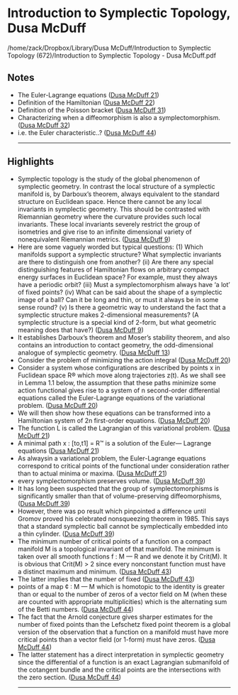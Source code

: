 # Introduction to Symplectic Topology, Dusa McDuff

/home/zack/Dropbox/Library/Dusa McDuff/Introduction to Symplectic Topology (672)/Introduction to Symplectic Topology - Dusa McDuff.pdf

## Notes

- The Euler-Lagrange equations (<a href="file:////home/zack/Dropbox/Library/Dusa McDuff/Introduction to Symplectic Topology (672)/Introduction to Symplectic Topology - Dusa McDuff.pdf#page=21" target="_blank">Dusa McDuff 21</a>)
- Definition of the Hamiltonian (<a href="file:////home/zack/Dropbox/Library/Dusa McDuff/Introduction to Symplectic Topology (672)/Introduction to Symplectic Topology - Dusa McDuff.pdf#page=22" target="_blank">Dusa McDuff 22</a>)
- Definition of the Poisson bracket (<a href="file:////home/zack/Dropbox/Library/Dusa McDuff/Introduction to Symplectic Topology (672)/Introduction to Symplectic Topology - Dusa McDuff.pdf#page=31" target="_blank">Dusa McDuff 31</a>)
- Characterizing when a diffeomorphism is also a symplectomorphism\. (<a href="file:////home/zack/Dropbox/Library/Dusa McDuff/Introduction to Symplectic Topology (672)/Introduction to Symplectic Topology - Dusa McDuff.pdf#page=32" target="_blank">Dusa McDuff 32</a>)
- i\.e\. the Euler characteristic\.\.? (<a href="file:////home/zack/Dropbox/Library/Dusa McDuff/Introduction to Symplectic Topology (672)/Introduction to Symplectic Topology - Dusa McDuff.pdf#page=44" target="_blank">Dusa McDuff 44</a>)<hr>

## Highlights

- Symplectic topology is the study of the global phenomenon of symplectic geometry\. In contrast the local structure of a symplectic manifold is, by Darboux’s theorem, always equivalent to the standard structure on Euclidean space\. Hence there cannot be any local invariants in symplectic geometry\. This should be contrasted with Riemannian geometry where the curvature provides such local invariants\. These local invariants severely restrict the group of isometries and give rise to an infinite dimensional variety of nonequivalent Riemannian metrics\. (<a href="file:////home/zack/Dropbox/Library/Dusa McDuff/Introduction to Symplectic Topology (672)/Introduction to Symplectic Topology - Dusa McDuff.pdf#page=9" target="_blank">Dusa McDuff 9</a>)
- Here are some vaguely worded but typical questions: \(1\) Which manifolds support a symplectic structure? What symplectic invariants are there to distinguish one from another? \(ii\) Are there any special distinguishing features of Hamiltonian flows on arbitrary compact energy surfaces in Euclidean space? For example, must they always have a periodic orbit? \(iii\) Must a symplectomorphism always have ‘a lot’ of fixed points? \(iv\) What can be said about the shape of a symplectic image of a ball? Can it be long and thin, or must it always be in some sense round? \(v\) Is there a geometric way to understand the fact that a symplectic structure makes 2-dimensional measurements? \(A symplectic structure is a special kind of 2-form, but what geometric meaning does that have?\) (<a href="file:////home/zack/Dropbox/Library/Dusa McDuff/Introduction to Symplectic Topology (672)/Introduction to Symplectic Topology - Dusa McDuff.pdf#page=9" target="_blank">Dusa McDuff 9</a>)
- It establishes Darboux’s theorem and Moser’s stability theorem, and also contains an introduction to contact geometry, the odd-dimensional analogue of symplectic geometry\. (<a href="file:////home/zack/Dropbox/Library/Dusa McDuff/Introduction to Symplectic Topology (672)/Introduction to Symplectic Topology - Dusa McDuff.pdf#page=13" target="_blank">Dusa McDuff 13</a>)
- Consider the problem of minimizing the action integral (<a href="file:////home/zack/Dropbox/Library/Dusa McDuff/Introduction to Symplectic Topology (672)/Introduction to Symplectic Topology - Dusa McDuff.pdf#page=20" target="_blank">Dusa McDuff 20</a>)
- Consider a system whose configurations are described by points x in Fuclidean space R® which move along trajectories z\(t\)\. As we shall see in Lemma 1\.1 below, the assumption that these paths minimize some action functional gives rise to a system of n second-order differential equations called the Euler-Lagrange equations of the variational problem\. (<a href="file:////home/zack/Dropbox/Library/Dusa McDuff/Introduction to Symplectic Topology (672)/Introduction to Symplectic Topology - Dusa McDuff.pdf#page=20" target="_blank">Dusa McDuff 20</a>)
- We will then show how these equations can be transformed into a Hamiltonian system of 2n first-order equations\. (<a href="file:////home/zack/Dropbox/Library/Dusa McDuff/Introduction to Symplectic Topology (672)/Introduction to Symplectic Topology - Dusa McDuff.pdf#page=20" target="_blank">Dusa McDuff 20</a>)
- The function L is called the Lagrangian of this variational problem\. (<a href="file:////home/zack/Dropbox/Library/Dusa McDuff/Introduction to Symplectic Topology (672)/Introduction to Symplectic Topology - Dusa McDuff.pdf#page=21" target="_blank">Dusa McDuff 21</a>)
- A minimal path x : [to,t1] = R™ is a solution of the Euler— Lagrange equations (<a href="file:////home/zack/Dropbox/Library/Dusa McDuff/Introduction to Symplectic Topology (672)/Introduction to Symplectic Topology - Dusa McDuff.pdf#page=21" target="_blank">Dusa McDuff 21</a>)
- As alwaysin a variational problem, the Euler-Lagrange equations correspond to critical points of the functional under consideration rather than to actual minima or maxima\. (<a href="file:////home/zack/Dropbox/Library/Dusa McDuff/Introduction to Symplectic Topology (672)/Introduction to Symplectic Topology - Dusa McDuff.pdf#page=21" target="_blank">Dusa McDuff 21</a>)
- every symplectomorphism preserves volume\. (<a href="file:////home/zack/Dropbox/Library/Dusa McDuff/Introduction to Symplectic Topology (672)/Introduction to Symplectic Topology - Dusa McDuff.pdf#page=39" target="_blank">Dusa McDuff 39</a>)
- It has long been suspected that the group of symplectomorphisms is significantly smaller than that of volume-preserving diffeomorphisms, (<a href="file:////home/zack/Dropbox/Library/Dusa McDuff/Introduction to Symplectic Topology (672)/Introduction to Symplectic Topology - Dusa McDuff.pdf#page=39" target="_blank">Dusa McDuff 39</a>)
- However, there was po result which pinpointed a difference until Gromov proved his celebrated nonsqueezing theorem in 1985\. This says that a standard symplectic ball cannot be symplectically embedded into a thin cylinder\. (<a href="file:////home/zack/Dropbox/Library/Dusa McDuff/Introduction to Symplectic Topology (672)/Introduction to Symplectic Topology - Dusa McDuff.pdf#page=39" target="_blank">Dusa McDuff 39</a>)
- The minimum number of critical points of a function on a compact manifold M is a topological invariant of that manifold\. The minimum is taken over all smooth functions f : M — R and we denote it by Crit\(M\)\. It is obvious that Crit\(M\) > 2 since every nonconstant function must have a distinct maximum and minimum\. (<a href="file:////home/zack/Dropbox/Library/Dusa McDuff/Introduction to Symplectic Topology (672)/Introduction to Symplectic Topology - Dusa McDuff.pdf#page=43" target="_blank">Dusa McDuff 43</a>)
- The latter implies that the number of fixed (<a href="file:////home/zack/Dropbox/Library/Dusa McDuff/Introduction to Symplectic Topology (672)/Introduction to Symplectic Topology - Dusa McDuff.pdf#page=43" target="_blank">Dusa McDuff 43</a>)
- points of a map ¢ : M — M which is homotopic to the identity is greater than or equal to the number of zeros of a vector field on M \(when these are counted with appropriate multiplicities\) which is the alternating sum of the Betti numbers\. (<a href="file:////home/zack/Dropbox/Library/Dusa McDuff/Introduction to Symplectic Topology (672)/Introduction to Symplectic Topology - Dusa McDuff.pdf#page=44" target="_blank">Dusa McDuff 44</a>)
- The fact that the Arnold conjecture gives sharper estimates for the number of fixed points than the Lefschetz fixed point theorem is a global version of the observation that a function on a manifold must have more critical points than a vector field \(or 1-form\) must have zeros\. (<a href="file:////home/zack/Dropbox/Library/Dusa McDuff/Introduction to Symplectic Topology (672)/Introduction to Symplectic Topology - Dusa McDuff.pdf#page=44" target="_blank">Dusa McDuff 44</a>)
- The latter statement has a direct interpretation in symplectic geometry since the differential of a function is an exact Lagrangian submanifold of the cotangent bundle and the critical points are the intersections with the zero section\. (<a href="file:////home/zack/Dropbox/Library/Dusa McDuff/Introduction to Symplectic Topology (672)/Introduction to Symplectic Topology - Dusa McDuff.pdf#page=44" target="_blank">Dusa McDuff 44</a>)<hr>

